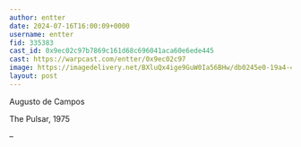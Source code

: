 ```yaml
---
author: entter
date: 2024-07-16T16:00:09+0000
username: entter
fid: 335383
cast_id: 0x9ec02c97b7869c161d68c696041aca60e6ede445
cast: https://warpcast.com/entter/0x9ec02c97
image: https://imagedelivery.net/BXluQx4ige9GuW0Ia56BHw/db0245e0-19a4-4f30-931e-dc660be76d00/original
layout: post
---
```

Augusto de Campos  
  
The Pulsar, 1975  
  
–  

<img src='https://imagedelivery.net/BXluQx4ige9GuW0Ia56BHw/db0245e0-19a4-4f30-931e-dc660be76d00/original' alt='' referrerpolicy='no-referrer'/>